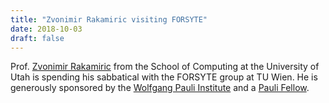 ```yaml
---
title: "Zvonimir Rakamiric visiting FORSYTE"
date: 2018-10-03
draft: false
---
```

<p>Prof. <a href="https://zvonimir.info/">Zvonimir Rakamiric</a> from the School of Computing at the University of Utah is spending his sabbatical with the FORSYTE group at TU Wien. He is generously sponsored by the <a href="https://www.wpi.ac.at/">Wolfgang Pauli Institute</a> and a <a href="https://www.wpi.ac.at/people_view.php?categorie=currentfellows&amp;s=fellows">Pauli Fellow</a>. </p>
<div class="fix"><!----></div>
